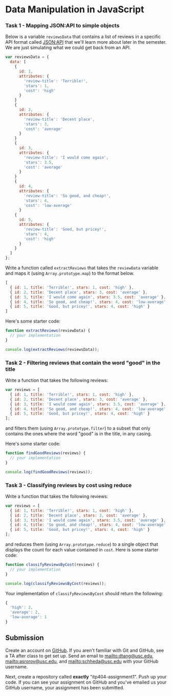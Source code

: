Data Manipulation in JavaScript
===============================

### Task 1 - Mapping JSON:API to simple objects

Below is a variable `reviewsData` that contains a list of reviews in a specific API format called [JSON:API](http://jsonapi.org/) that we'll learn more about later in the semester. We are just simulating what we could get back from an API.

```js
var reviewsData = {
  data: [
    {
      id: 1,
      attributes: {
        'review-title': 'Terrible!',
        'stars': 1,
        'cost': 'high'
      }
    }
    {
      id: 2,
      attributes: {
        'review-title': 'Decent place',
        'stars': 3,
        'cost': 'average'
      }
    }
    {
      id: 3,
      attributes: {
        'review-title': 'I would come again',
        'stars': 3.5,
        'cost': 'average'
      }
    }
    {
      id: 4,
      attributes: {
        'review-title': 'So good, and cheap!',
        'stars': 4,
        'cost': 'low-average'
      }
    {
      id: 5,
      attributes: {
        'review-title': 'Good, but pricey!',
        'stars': 4,
        'cost': 'high'
      }
    }
  ]
};
```

Write a function called `extractReviews` that takes the `reviewData` variable and maps it (using `Array.prototype.map`) to the format below.

```js
[
  { id: 1, title: 'Terrible!', stars: 1, cost: 'high' },
  { id: 2, title: 'Decent place', stars: 3, cost: 'average' },
  { id: 3, title: 'I would come again', stars: 3.5, cost: 'average' },
  { id: 4, title: 'So good, and cheap!', stars: 4, cost: 'low-average' },
  { id: 5, title: 'Good, but pricey!', stars: 4, cost: 'high' }
]
```

Here's some starter code:

```js
function extractReviews(reviewData) {
  // your implementation
}

console.log(extractReviews(reviewsData));
```

### Task 2 - Filtering reviews that contain the word "good" in the title

Write a function that takes the following reviews:

```js
var reviews = [
  { id: 1, title: 'Terrible!', stars: 1, cost: 'high' },
  { id: 2, title: 'Decent place', stars: 3, cost: 'average' },
  { id: 3, title: 'I would come again', stars: 3.5, cost: 'average' },
  { id: 4, title: 'So good, and cheap!', stars: 4, cost: 'low-average' },
  { id: 5, title: 'Good, but pricey!', stars: 4, cost: 'high' }
];
```

and filters them (using `Array.prototype.filter`) to a subset that only contains the ones where the word "good" is in the title, in any casing.

Here's some starter code:

```js
function findGoodReviews(reviews) {
  // your implementation
}

console.log(findGoodReviews(reviews));
```

### Task 3 - Classifying reviews by cost using reduce

Write a function that takes the following reviews:

```js
var reviews = [
  { id: 1, title: 'Terrible!', stars: 1, cost: 'high' },
  { id: 2, title: 'Decent place', stars: 3, cost: 'average' },
  { id: 3, title: 'I would come again', stars: 3.5, cost: 'average' },
  { id: 4, title: 'So good, and cheap!', stars: 4, cost: 'low-average' },
  { id: 5, title: 'Good, but pricey!', stars: 4, cost: 'high' }
];
```

and reduces them (using `Array.prototype.reduce`) to a single object that displays the count for each value contained in `cost`. Here is some starter code:


```js
function classifyReviewsByCost(reviews) {
  // your implementation
}

console.log(classifyReviewsByCost(reviews));
```

Your implementation of `classifyReviewsByCost` should return the following:

```js
{
  'high': 2,
  'average': 2,
  'low-average': 1
}
```

## Submission

Create an account on [GitHub](https://github.com/). If you aren't familiar with Git and GitHub, see a TA after class to get set up. Send an email to <mailto:dtang@usc.edu>, <mailto:asrorov@usc.edu>, and <mailto:schheda@usc.edu> with your GitHub username.

Next, create a repository called __exactly__ "itp404-assignment1". Push up your code. If you can see your assignment on GitHub and you've emailed us your GitHub username, your assignment has been submitted.
